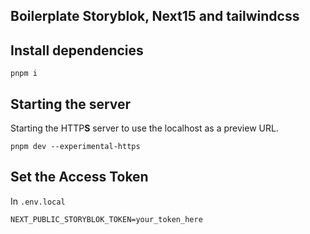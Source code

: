 ## Boilerplate Storyblok, Next15 and tailwindcss

## Install dependencies

```shell
pnpm i
```

## Starting the server

Starting the HTTP**S** server to use the localhost as a preview URL.

```
pnpm dev --experimental-https
```

## Set the Access Token

In `.env.local`

```env
NEXT_PUBLIC_STORYBLOK_TOKEN=your_token_here
```
